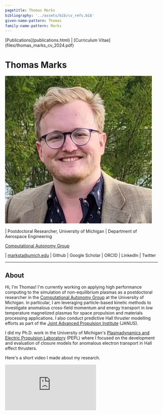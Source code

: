 ```yaml
---
pagetitle: Thomas Marks
bibliography: '../assets/bib/cv_refs.bib'
given-name-pattern: Thomas
family-name-pattern: Marks
---
```


<div class="navbar">
[Publications](publications.html) | [Curriculum Vitae](files/thomas_marks_cv_2024.pdf)
</div>

# Thomas Marks

<img src="assets/images/headshot.jpg" id="profile_pic"/>

| Postdoctoral Researcher, University of Michigan
| Department of Aerospace Engineering

[Computational Autonomy Group](https://www.alexgorodetsky.com/index.html)
 
| <a href="mailto:marksta@umich.edu" class="icon solid fa-envelope"></a>  marksta@umich.edu
| <a href="http://github.com/archermarx" class="icon brands fa-github"></a> Github
| <a href="https://scholar.google.com/citations?user=7gQdqvQAAAAJ&hl=en" class="fa-brands fa-google-scholar"></a> Google Scholar
| <a href="https://orcid.org/0000-0003-3614-6127" class="ai ai-orcid-square"></a> ORCID
| <a href="https://www.linkedin.com/in/thomas-marks-b4866792/" class="icon brands fa-linkedin"></a> LinkedIn
| <a href="https://twitter.com/long_ziti" class="icon brands fa-twitter"><span class="label"></a> Twitter

---

## About

Hi, I'm Thomas! I'm currently working on applying high performance computing to the simulation of non-equilibrium plasmas
as a postdoctoral researcher in the <a href="https://www.alexgorodetsky.com/index.html">Computational Autonomy Group</a>
at the University of Michigan.
In particular, I am leveraging particle-based kinetic methods to investigate anomalous cross-field momentum and
energy transport in low temperature magnetized plasmas for space propulsion and materials processing applications.
I also conduct predictive Hall thruster modelling efforts as part of the
[Joint Advanced Propulsion Institute]("https://januselectricpropulsion.com/") (JANUS).

I did my Ph.D. work in the University of Michigan's
[Plasmadynamics and Electric Propulsion Laboratory]("https://pepl.engin.umich.edu/) (PEPL)
where I focused on the development and evaluation of closure models for anomalous
electron transport in Hall effect thrusters.

Here's a short video I made about my research.

<!-- Copy & Pasted from YouTube -->
<iframe
  class="youtube-video"
  src="https://www.youtube.com/embed/mAfjmGMp43w"
  frameborder="0"
  allow="accelerometer; autoplay; clipboard-write; encrypted-media; gyroscope; picture-in-picture" allowfullscreen>
</iframe>



